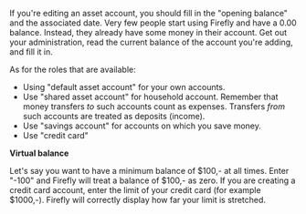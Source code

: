 If you're editing an asset account, you should fill in the "opening balance" and the associated date. Very few people start using Firefly and have a 0.00 balance. Instead, they already have some money in their account. Get out your administration, read the current balance of the account you're adding, and fill it in.

As for the roles that are available:

- Using "default asset account" for your own accounts.
- Use "shared asset account" for household account. Remember that money transfers _to_ such accounts count as expenses. Transfers _from_ such accounts are treated as deposits (income).
- Use "savings account" for accounts on which you save money.
- Use "credit card"


**Virtual balance**

Let's say you want to have a minimum balance of $100,- at all times. Enter "-100" and Firefly will treat a balance of $100,- as zero. If you are creating a credit card account, enter the limit of your credit card (for example $1000,-). Firefly will correctly display how far your limit is stretched.